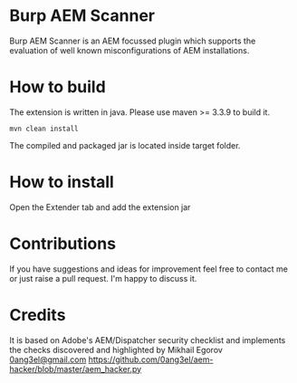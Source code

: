 # Burp AEM Scanner
Burp AEM Scanner is an AEM focussed plugin which supports the evaluation of well known misconfigurations of AEM installations.

# How to build
The extension is written in java. Please use maven >= 3.3.9 to build it.


`mvn clean install`


The compiled and packaged jar is located inside target folder.
 
# How to install 
Open the Extender tab and add the extension jar

# Contributions
If you have suggestions and ideas for improvement feel free to contact me or just raise a pull request. I'm happy to discuss it.

# Credits
It is based on Adobe's AEM/Dispatcher security checklist and implements the checks discovered and highlighted by Mikhail Egorov <0ang3el@gmail.com> https://github.com/0ang3el/aem-hacker/blob/master/aem_hacker.py

